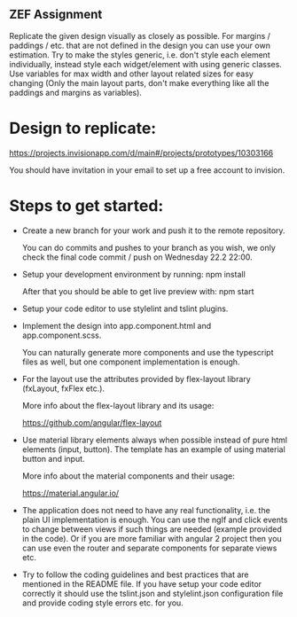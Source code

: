 ZEF Assignment
--------------

Replicate the given design visually as closely as possible. For margins / 
paddings / etc. that are not defined in the design you can use your own 
estimation. Try to make the styles generic, i.e. don't style each element 
individually, instead style each widget/element with using generic classes.
Use variables for max width and other layout related sizes for easy changing
(Only the main layout parts, don't make everything like all the paddings and 
margins as variables).

# Design to replicate:

  https://projects.invisionapp.com/d/main#/projects/prototypes/10303166

  You should have invitation in your email to set up a free account to
  invision.

# Steps to get started:

  - Create a new branch for your work and push it to the remote repository.
  
    You can do commits and pushes to your branch as you wish, we only
    check the final code commit / push on Wednesday 22.2 22:00.

  - Setup your development environment by running: npm install

    After that you should be able to get live preview with: npm start

  - Setup your code editor to use stylelint and tslint plugins.

  - Implement the design into app.component.html and app.component.scss.

    You can naturally generate more components and use the typescript 
    files as well, but one component implementation is enough.

  - For the layout use the attributes provided by flex-layout library
    (fxLayout, fxFlex etc.).

    More info about the flex-layout library and its usage:

    https://github.com/angular/flex-layout

  - Use material library elements always when possible instead of pure
    html elements (input, button). The template has an example of using
    material button and input.

    More info about the material components and their usage:

    https://material.angular.io/

  - The application does not need to have any real functionality, i.e. the 
    plain UI implementation is enough. You can use the ngIf and click events 
    to change between views if such things are needed (example provided in the 
    code). Or if you are more familiar with angular 2 project then you can
    use even the router and separate components for separate views etc.

  - Try to follow the coding guidelines and best practices that are mentioned
    in the README file. If you have setup your code editor correctly it should
    use the tslint.json and stylelint.json configuration file and provide 
    coding style errors etc. for you.

